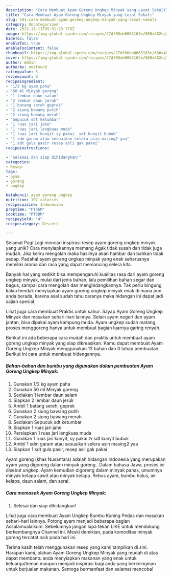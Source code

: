 ```yaml
---
description: "Cara Membuat Ayam Goreng Ungkep Minyak yang Lezat Sekali"
title: "Cara Membuat Ayam Goreng Ungkep Minyak yang Lezat Sekali"
slug: 591-cara-membuat-ayam-goreng-ungkep-minyak-yang-lezat-sekali
category: Uncategorized
date: 2022-11-11T05:31:23.778Z
image: https://img-global.cpcdn.com/recipes/27df00eb0063163e/680x482cq70/ayam-goreng-ungkep-minyak-foto-resep-utama.jpg
hideToc: false
enableToc: true
enableTocContent: false
thumbnail: https://img-global.cpcdn.com/recipes/27df00eb0063163e/680x482cq70/ayam-goreng-ungkep-minyak-foto-resep-utama.jpg
cover: https://img-global.cpcdn.com/recipes/27df00eb0063163e/680x482cq70/ayam-goreng-ungkep-minyak-foto-resep-utama.jpg
author: Admin
authorAv: notfound
ratingvalue: 5
reviewcount: 6
recipeingredient:
- "1/2 kg ayam paha"
- "50 ml Minyak goreng"
- "1 lembar daun salam"
- "2 lembar daun jeruk"
- "1 batang sereh geprek"
- "2 siung bawang putih"
- "2 siung bawang merah"
- "Sepucuk sdt ketumbar"
- "1 ruas jari jahe"
- "1 ruas jari lengkuas muda"
- "1 ruas jari kunyit sy pakai  sdt kunyit bubuk"
- "1 sdm garam atau sesuaikan selera asin masing2 yaa"
- "1 sdt gula pasir resep asli gak pakai"
recipeinstructions:

- "Selesai dan siap dihidangkan!"
categories:
- Resep
tags:
- ayam
- goreng
- ungkep

katakunci: ayam goreng ungkep 
nutrition: 197 calories
recipecuisine: Indonesian
preptime: "PT36M"
cooktime: "PT38M"
recipeyield: "4"
recipecategory: Dessert

---
```



Selamat Pagi Lagi mencari inspirasi resep ayam goreng ungkep minyak yang unik? Cara menyiapkannya memang Agak tidak susah dan tidak juga mudah. Jika keliru mengolah maka hasilnya akan hambar dan bahkan tidak sedap. Padahal ayam goreng ungkep minyak yang enak seharusnya memiliki aroma dan rasa yang dapat memancing selera kita.


Banyak hal yang sedikit bisa mempengaruhi kualitas rasa dari ayam goreng ungkep minyak, mulai dari jenis bahan, lalu pemilihan bahan segar dan bagus, sampai cara mengolah dan menghidangkannya. Tak perlu bingung kalau hendak menyiapkan ayam goreng ungkep minyak enak di mana pun anda berada, karena asal sudah tahu caranya maka hidangan ini dapat jadi sajian spesial.

Lihat juga cara membuat Praktis untuk sahur: Sayap Ayam Goreng Ungkep Minyak dan masakan sehari-hari lainnya. Selain ayam negeri dan ayam jantan, bisa dipakai ayam kampung muda. Ayam ungkep sudah matang, proses menggoreng hanya untuk membuat bagian luarnya garing renyah.


Berikut ini ada beberapa cara mudah dan praktis untuk membuat ayam goreng ungkep minyak yang siap dikreasikan. Kamu dapat membuat Ayam Goreng Ungkep Minyak menggunakan 13 bahan dan 0 tahap pembuatan. Berikut ini cara untuk membuat hidangannya.

<!--inarticleads1-->

##### Bahan-bahan dan bumbu yang digunakan dalam pembuatan Ayam Goreng Ungkep Minyak:

1. Gunakan 1/2 kg ayam paha
1. Gunakan 50 ml Minyak goreng
1. Sediakan 1 lembar daun salam
1. Siapkan 2 lembar daun jeruk
1. Ambil 1 batang sereh, geprek
1. Gunakan 2 siung bawang putih
1. Gunakan 2 siung bawang merah
1. Sediakan Sepucuk sdt ketumbar
1. Siapkan 1 ruas jari jahe
1. Persiapkan 1 ruas jari lengkuas muda
1. Gunakan 1 ruas jari kunyit, sy pakai ½ sdt kunyit bubuk
1. Ambil 1 sdm garam atau sesuaikan selera asin masing2 yaa
1. Siapkan 1 sdt gula pasir, resep asli gak pakai


Ayam goreng (khas Nusantara) adalah hidangan Indonesia yang merupakan ayam yang digoreng dalam minyak goreng.. Dalam bahasa Jawa, proses ini disebut ungkep. Ayam kemudian digoreng dalam minyak panas, umumnya minyak kelapa sawit atau minyak kelapa. Rebus ayam, bumbu halus, air kelapa, daun salam, dan serai. 

<!--inarticleads2-->

##### Cara memasak Ayam Goreng Ungkep Minyak:


1. Selesai dan siap dihidangkan!

Lihat juga cara membuat Ayam Ungkep Bumbu Kuning Pedas dan masakan sehari-hari lainnya. Potong ayam menjadi beberapa bagian Assalamualaikum. Sebelumnya jangan lupa tekan LIKE untuk mendukung berkembangnya Channel ini. Meski demikian, pada komoditas minyak goreng tercatat naik pada hari ini. 

Terima kasih telah menggunakan resep yang kami tampilkan di sini. Harapan kami, olahan Ayam Goreng Ungkep Minyak yang mudah di atas dapat membantu anda menyiapkan makanan yang enak untuk keluarga/teman maupun menjadi inspirasi bagi anda yang berkeinginan untuk berjualan makanan. Semoga bermanfaat dan selamat mencoba!
